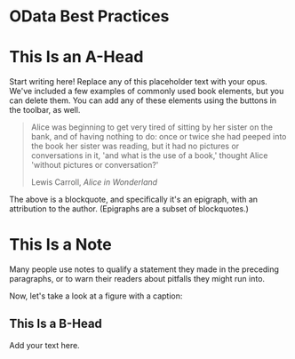 # OData Best Practices

# This Is an A-Head

Start writing here! Replace any of this placeholder text with your opus. We've included a few examples of commonly used book elements, but you can delete them. You can add any of these elements using the buttons in the toolbar, as well.

> Alice was beginning to get very tired of sitting by her sister on the bank, and of having nothing to do: once or twice she had peeped into the book her sister was reading, but it had no pictures or conversations in it, 'and what is the use of a book,' thought Alice 'without pictures or conversation?'
> 
> Lewis Carroll, _Alice in Wonderland_

The above is a blockquote, and specifically it's an epigraph, with an attribution to the author. (Epigraphs are a subset of blockquotes.)

<div data-type="note">

# This Is a Note

Many people use notes to qualify a statement they made in the preceding paragraphs, or to warn their readers about pitfalls they might run into.

</div>

Now, let's take a look at a figure with a caption:

## This Is a B-Head

Add your text here.